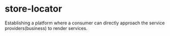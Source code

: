 # store-locator
Establishing a platform where a consumer can directly approach the service providers(business) to render services.
